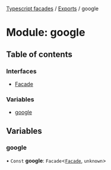 [Typescript facades](../index.md) / [Exports](../modules.md) / google

# Module: google

## Table of contents

### Interfaces

- [Facade](../interfaces/google.Facade.md)

### Variables

- [google](google.md#google)

## Variables

### google

• `Const` **google**: `Facade`<[`Facade`](../interfaces/google.Facade.md), `unknown`\>
